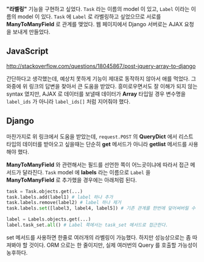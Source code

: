 **"라벨링"** 기능을 구현하고 싶었다. `Task` 라는 이름의 model 이 있고, `Label` 이라는 이름의 model 이 있다. `Task` 에 `Label` 로 라벨링하고 싶었으므로 서로를 **ManyToManyField** 로 관계를 맺었다. 웹 페이지에서 Django 서버로는 AJAX 요청을 보내게 만들었다.
## JavaScript
http://stackoverflow.com/questions/18045867/post-jquery-array-to-django

간단하다고 생각했는데, 예상치 못하게 기능이 제대로 동작하지 않아서 애를 먹었다. 그 와중에 위 링크의 답변을 찾아서 큰 도움을 받았다. 흥미로우면서도 잘 이해가 되지 않는 syntax 였지만, AJAX 로 데이터를 보낼때 데이터가 **Array** 타입일 경우 변수명을 `label_ids` 가 아니라 `label_ids[]` 처럼 지어줘야 했다.
## Django
마찬가지로 위 링크에서 도움을 받았는데, `request.POST` 의 **QueryDict** 에서 리스트 타입의 데이터를 받아오고 싶을때는 단순히 **get** 메서드가 아니라 **getlist** 메서드를 사용해야 했다.   

**ManyToManyField** 와 관련해서는 필드를 선언한 쪽이 어느곳이냐에 따라서 접근 메서드가 달라진다. `Task` model 에 **labels** 라는 이름으로 `Label` 을 **ManyToManyField** 로 추가했을 경우에는 아래처럼 된다.
```python
task = Task.objects.get(...)
task.labels.add(label1) # label 하나 추가
task.labels.remove(label2) # label 하나 제거
task.labels.set([label3, label4, label5]) # 기존 관계를 한번에 덮어써버릴 수 있다.

label = Labels.objects.get(...)
label.task_set.all() # Label 쪽에서는 task_set 메서드로 접근한다.
```
set 메서드를 사용하면 한줄로 여러개의 라벨링이 가능했다. 하지만 성능상으로는 좀 따져봐야 할 것이다. ORM 으로는 한 줄이지만, 실제 여러번의 Query 를 호출할 가능성이 농후하다. 